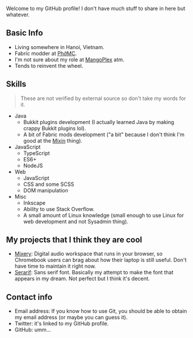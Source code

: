 Welcome to my GitHub profile! I don't have much stuff to share in here but whatever.

## Basic Info
- Living somewhere in Hanoi, Vietnam.
- Fabric modder at [PhởMC](https://github.com/phomc).
- I'm not sure about my role at [MangoPlex](https://github.com/MangoPlex) atm.
- Tends to reinvent the wheel.

## Skills
> These are not verified by external source so don't take my words for it.

- Java
  + Bukkit plugins development (I actually learned Java by making crappy Bukkit plugins lol).
  + A bit of Fabric mods development ("a bit" because I don't think I'm good at the [Mixin](https://github.com/SpongePowered/Mixin) thing).
- JavaScript
  + TypeScript
  + ES6+
  + NodeJS
- Web
  + JavaScript
  + CSS and some SCSS
  + DOM manipulation
- Misc
  + Inkscape
  + Ability to use Stack Overflow.
  + A small amount of Linux knowledge (small enough to use Linux for web development and not Sysadmin thing).

## My projects that I think they are cool
- [Mixery](https://github.com/nahkd123/Mixery): Digital audio workspace that runs in your browser, so Chromebook users can brag about how their laptop is still useful. Don't have time to maintain it right now.
- [Serarif](https://github.com/nahkd123/Serarif): Sans serif font. Basically my attempt to make the font that appears in my dream. Not perfect but I think it's decent.

## Contact info
- Email address: If you know how to use Git, you should be able to obtain my email address (or maybe you can guess it).
- Twitter: it's linked to my GitHub profile.
- GitHub: umm...
